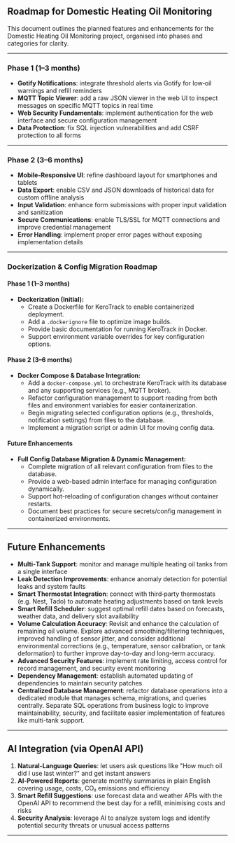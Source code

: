 ## Roadmap for Domestic Heating Oil Monitoring

This document outlines the planned features and enhancements for the Domestic Heating Oil Monitoring project, organised into phases and categories for clarity.

---

### Phase 1 (1–3 months)
- **Gotify Notifications**: integrate threshold alerts via Gotify for low‑oil warnings and refill reminders
- **MQTT Topic Viewer**: add a raw JSON viewer in the web UI to inspect messages on specific MQTT topics in real time
- **Web Security Fundamentals**: implement authentication for the web interface and secure configuration management
- **Data Protection**: fix SQL injection vulnerabilities and add CSRF protection to all forms

---

### Phase 2 (3–6 months)
- **Mobile‑Responsive UI**: refine dashboard layout for smartphones and tablets
- **Data Export**: enable CSV and JSON downloads of historical data for custom offline analysis
- **Input Validation**: enhance form submissions with proper input validation and sanitization
- **Secure Communications**: enable TLS/SSL for MQTT connections and improve credential management
- **Error Handling**: implement proper error pages without exposing implementation details

---

### Dockerization & Config Migration Roadmap

#### Phase 1 (1–3 months)
- **Dockerization (Initial):**
  - Create a Dockerfile for KeroTrack to enable containerized deployment.
  - Add a `.dockerignore` file to optimize image builds.
  - Provide basic documentation for running KeroTrack in Docker.
  - Support environment variable overrides for key configuration options.

#### Phase 2 (3–6 months)
- **Docker Compose & Database Integration:**
  - Add a `docker-compose.yml` to orchestrate KeroTrack with its database and any supporting services (e.g., MQTT broker).
  - Refactor configuration management to support reading from both files and environment variables for easier containerization.
  - Begin migrating selected configuration options (e.g., thresholds, notification settings) from files to the database.
  - Implement a migration script or admin UI for moving config data.

#### Future Enhancements
- **Full Config Database Migration & Dynamic Management:**
  - Complete migration of all relevant configuration from files to the database.
  - Provide a web-based admin interface for managing configuration dynamically.
  - Support hot-reloading of configuration changes without container restarts.
  - Document best practices for secure secrets/config management in containerized environments.

---

## Future Enhancements
- **Multi‑Tank Support**: monitor and manage multiple heating oil tanks from a single interface
- **Leak Detection Improvements**: enhance anomaly detection for potential leaks and system faults
- **Smart Thermostat Integration**: connect with third‑party thermostats (e.g. Nest, Tado) to automate heating adjustments based on tank levels
- **Smart Refill Scheduler**: suggest optimal refill dates based on forecasts, weather data, and delivery slot availability
- **Volume Calculation Accuracy**: Revisit and enhance the calculation of remaining oil volume. Explore advanced smoothing/filtering techniques, improved handling of sensor jitter, and consider additional environmental corrections (e.g., temperature, sensor calibration, or tank deformation) to further improve day-to-day and long-term accuracy.
- **Advanced Security Features**: implement rate limiting, access control for record management, and security event monitoring
- **Dependency Management**: establish automated updating of dependencies to maintain security patches
- **Centralized Database Management**: refactor database operations into a dedicated module that manages schema, migrations, and queries centrally. Separate SQL operations from business logic to improve maintainability, security, and facilitate easier implementation of features like multi-tank support.

---

## AI Integration (via OpenAI API)
1. **Natural‑Language Queries**: let users ask questions like "How much oil did I use last winter?" and get instant answers
2. **AI‑Powered Reports**: generate monthly summaries in plain English covering usage, costs, CO₂ emissions and efficiency
3. **Smart Refill Suggestions**: use forecast data and weather APIs with the OpenAI API to recommend the best day for a refill, minimising costs and risks
4. **Security Analysis**: leverage AI to analyze system logs and identify potential security threats or unusual access patterns

---
